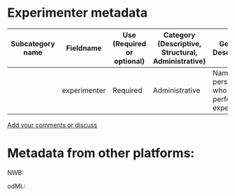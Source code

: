 # Experimenter metadata

| Subcategory name	| Fieldname |	Use (Required or optional) |	Category (Descriptive, Structural, Administrative)	| General Description |	Type |
| --------	| -------- |	-------- |	--------	| -------- | ---- |
| | experimenter | Required | Administrative | Name of persion who performed experiment | string |

[Add your comments or discuss](https://github.com/VH-Lab/neurosciencemetadata/issues/1)


# Metadata from other platforms:

NWB:

odML: 





